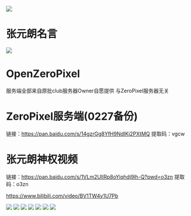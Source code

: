 ![](https://github.com/hanbao233xD/OpenZeroPixel/blob/main/img/Screenshot_20220720_100931.jpg?raw=true)
# 张元朗名言
![](https://github.com/hanbao233xD/OpenZeroPixel/blob/main/img/Screenshot_20220720_100931.jpg?raw=true)
# OpenZeroPixel

服务端全部来自原批club服务器Owner自愿提供 与ZeroPixel服务器无关

# ZeroPixel服务端(0227备份)

链接：https://pan.baidu.com/s/14gzrGg8YfH9NdIKj2PXtMQ 
提取码：vgcw 


# 张元朗神权视频

链接：https://pan.baidu.com/s/1VLm2UlIRp8oYiqhdj9lh-Q?pwd=o3zn 
提取码：o3zn 

https://www.bilibili.com/video/BV1TW4y1U7Pb

![](https://github.com/hanbao233xD/OpenZeroPixel/blob/main/img/QQ图片20220718175852.jpg?raw=true)
![](https://github.com/hanbao233xD/OpenZeroPixel/blob/main/img/QQ图片20220718175902.jpg?raw=true)
![](https://github.com/hanbao233xD/OpenZeroPixel/blob/main/img/QQ图片20220718175936.png?raw=true)
![](https://github.com/hanbao233xD/OpenZeroPixel/blob/main/img/QQ图片20220718175955.jpg?raw=true)
![](https://github.com/hanbao233xD/OpenZeroPixel/blob/main/img/QQ图片20220718180034.jpg?raw=true)
![](https://github.com/hanbao233xD/OpenZeroPixel/blob/main/img/QQ图片20220718180040.jpg?raw=true)
![](https://github.com/hanbao233xD/OpenZeroPixel/blob/main/img/QQ图片20220718180052.png?raw=true)





